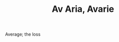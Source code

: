 ---
title: Av Aria, Avarie
letter: A
permalink: "/definitions/av-aria-avarie.html"
body: Average; the loss
published_at: '2018-07-07'
source: Black's Law Dictionary
layout: post
---